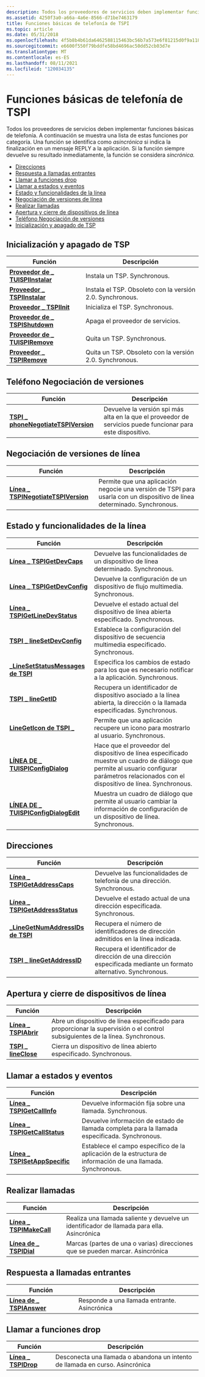 ```yaml
---
description: Todos los proveedores de servicios deben implementar funciones básicas de telefonía.
ms.assetid: 4250f3a0-a66a-4a6e-8566-d71be7463179
title: Funciones básicas de telefonía de TSPI
ms.topic: article
ms.date: 05/31/2018
ms.openlocfilehash: 4f5b8b4b61da6462588115463bc56b7a573e6f81215d0f9a1189983762a21062
ms.sourcegitcommit: e6600f550f79bddfe58bd4696ac50dd52cb03d7e
ms.translationtype: MT
ms.contentlocale: es-ES
ms.lasthandoff: 08/11/2021
ms.locfileid: "120034135"
---
```

# <a name="tspi-basic-telephony-functions"></a>Funciones básicas de telefonía de TSPI

Todos los proveedores de servicios deben implementar funciones básicas de telefonía. A continuación se muestra una lista de estas funciones por categoría. Una función se identifica como *asincrónica* si indica la finalización en un mensaje REPLY a la aplicación. Si la función siempre devuelve su resultado inmediatamente, la función se considera *sincrónica.*

-   [Direcciones](#addresses)
-   [Respuesta a llamadas entrantes](#answering-incoming-calls)
-   [Llamar a funciones drop](#call-drop-functions)
-   [Llamar a estados y eventos](#call-states-and-events)
-   [Estado y funcionalidades de la línea](#line-status-and-capabilities)
-   [Negociación de versiones de línea](#line-version-negotiation)
-   [Realizar llamadas](#making-calls)
-   [Apertura y cierre de dispositivos de línea](#opening-and-closing-line-devices)
-   [Teléfono Negociación de versiones](#phone-version-negotiation)
-   [Inicialización y apagado de TSP](#tsp-initialization-and-shutdown)

## <a name="tsp-initialization-and-shutdown"></a>Inicialización y apagado de TSP



|  Función                                                         |   Descripción                                                        |
|-----------------------------------------------------------|-----------------------------------------------------------|
| [**Proveedor de \_ TUISPIInstalar**](/windows/win32/api/tspi/nf-tspi-tuispi_providerinstall) | Instala un TSP. Synchronous.                              |
| [**Proveedor \_ TSPIInstalar**](/windows/win32/api/tspi/nf-tspi-tspi_providerinstall)     | Instala el TSP. Obsoleto con la versión 2.0. Synchronous. |
| [**Proveedor \_ TSPIInit**](/windows/win32/api/tspi/nf-tspi-tspi_providerinit)           | Inicializa el TSP. Synchronous.                         |
| [**Proveedor de \_ TSPIShutdown**](/windows/win32/api/tspi/nf-tspi-tspi_providershutdown)   | Apaga el proveedor de servicios.                          |
| [**Proveedor de \_ TUISPIRemove**](/windows/win32/api/tspi/nf-tspi-tuispi_providerremove)   | Quita un TSP. Synchronous.                               |
| [**Proveedor \_ TSPIRemove**](/windows/win32/api/tspi/nf-tspi-tspi_providerremove)       | Quita un TSP. Obsoleto con la versión 2.0. Synchronous.    |



 

## <a name="phone-version-negotiation"></a>Teléfono Negociación de versiones



|  Función                                                         |   Descripción                                                        |
|---------------------------------------------------------------------------|-----------------------------------------------------------------------------------------|
| [**TSPI \_ phoneNegotiateTSPIVersion**](/windows/win32/api/tspi/nf-tspi-tspi_phonenegotiatetspiversion) | Devuelve la versión spi más alta en la que el proveedor de servicios puede funcionar para este dispositivo. |



 

## <a name="line-version-negotiation"></a>Negociación de versiones de línea



|  Función                                                         |   Descripción                                                        |
|-------------------------------------------------------------------------|-------------------------------------------------------------------------------------------------|
| [**Línea \_ TSPINegotiateTSPIVersion**](/windows/win32/api/tspi/nf-tspi-tspi_linenegotiatetspiversion) | Permite que una aplicación negocie una versión de TSPI para usarla con un dispositivo de línea determinado. Synchronous. |



 

## <a name="line-status-and-capabilities"></a>Estado y funcionalidades de la línea



|  Función                                                         |   Descripción                                                        |
|---------------------------------------------------------------------|----------------------------------------------------------------------------------------------------------------------------------------------------------------|
| [**Línea \_ TSPIGetDevCaps**](/windows/win32/api/tspi/nf-tspi-tspi_linegetdevcaps)                 | Devuelve las funcionalidades de un dispositivo de línea determinado. Synchronous.                                                                                                  |
| [**Línea \_ TSPIGetDevConfig**](/windows/win32/api/tspi/nf-tspi-tspi_linegetdevconfig)             | Devuelve la configuración de un dispositivo de flujo multimedia. Synchronous.                                                                                                   |
| [**Línea \_ TSPIGetLineDevStatus**](/windows/win32/api/tspi/nf-tspi-tspi_linegetlinedevstatus)     | Devuelve el estado actual del dispositivo de línea abierta especificado. Synchronous.                                                                                         |
| [**TSPI \_ lineSetDevConfig**](/windows/win32/api/tspi/nf-tspi-tspi_linesetdevconfig)             | Establece la configuración del dispositivo de secuencia multimedia especificado. Synchronous.                                                                                      |
| [**\_LineSetStatusMessages de TSPI**](/windows/win32/api/tspi/nf-tspi-tspi_linesetstatusmessages)   | Especifica los cambios de estado para los que es necesario notificar a la aplicación. Synchronous.                                                                      |
| [**TSPI \_ lineGetID**](/windows/win32/api/tspi/nf-tspi-tspi_linegetid)                           | Recupera un identificador de dispositivo asociado a la línea abierta, la dirección o la llamada especificadas. Synchronous.                                                                  |
| [**LineGetIcon de TSPI \_**](/windows/win32/api/tspi/nf-tspi-tspi_linegeticon)                       | Permite que una aplicación recupere un icono para mostrarlo al usuario. Synchronous.                                                                                |
| [**LÍNEA DE \_ TUISPIConfigDialog**](/windows/win32/api/tspi/nf-tspi-tuispi_lineconfigdialog)         | Hace que el proveedor del dispositivo de línea especificado muestre un cuadro de diálogo que permite al usuario configurar parámetros relacionados con el dispositivo de línea. Synchronous. |
| [**LÍNEA DE \_ TUISPIConfigDialogEdit**](/windows/win32/api/tspi/nf-tspi-tuispi_lineconfigdialogedit) | Muestra un cuadro de diálogo que permite al usuario cambiar la información de configuración de un dispositivo de línea. Synchronous.                                                    |



 

## <a name="addresses"></a>Direcciones



|  Función                                                         |   Descripción                                                        |
|-----------------------------------------------------------------|------------------------------------------------------------------------------------------|
| [**Línea \_ TSPIGetAddressCaps**](/windows/win32/api/tspi/nf-tspi-tspi_linegetaddresscaps)     | Devuelve las funcionalidades de telefonía de una dirección. Synchronous.                           |
| [**Línea \_ TSPIGetAddressStatus**](/windows/win32/api/tspi/nf-tspi-tspi_linegetaddressstatus) | Devuelve el estado actual de una dirección especificada. Synchronous.                              |
| [**\_LineGetNumAddressIDs de TSPI**](/windows/win32/api/tspi/nf-tspi-tspi_linegetnumaddressids) | Recupera el número de identificadores de dirección admitidos en la línea indicada.             |
| [**TSPI \_ lineGetAddressID**](/windows/win32/api/tspi/nf-tspi-tspi_linegetaddressid)         | Recupera el identificador de dirección de una dirección especificada mediante un formato alternativo. Synchronous. |



 

## <a name="opening-and-closing-line-devices"></a>Apertura y cierre de dispositivos de línea



|  Función                                                         |   Descripción                                                        |
|-------------------------------------------|------------------------------------------------------------------------------------------------------------|
| [**Línea \_ TSPIAbrir**](/windows/win32/api/tspi/nf-tspi-tspi_lineopen)   | Abre un dispositivo de línea especificado para proporcionar la supervisión o el control subsiguientes de la línea. Synchronous. |
| [**TSPI \_ lineClose**](/windows/win32/api/tspi/nf-tspi-tspi_lineclose) | Cierra un dispositivo de línea abierto especificado. Synchronous.                                                        |



 

## <a name="call-states-and-events"></a>Llamar a estados y eventos



|  Función                                                         |   Descripción                                                        |
|-------------------------------------------------------------|-------------------------------------------------------------------------------------|
| [**Línea \_ TSPIGetCallInfo**](/windows/win32/api/tspi/nf-tspi-tspi_linegetcallinfo)       | Devuelve información fija sobre una llamada. Synchronous.                                |
| [**Línea \_ TSPIGetCallStatus**](/windows/win32/api/tspi/nf-tspi-tspi_linegetcallstatus)   | Devuelve información de estado de llamada completa para la llamada especificada. Synchronous.       |
| [**Línea \_ TSPISetAppSpecific**](/windows/win32/api/tspi/nf-tspi-tspi_linesetappspecific) | Establece el campo específico de la aplicación de la estructura de información de una llamada. Synchronous. |



 

## <a name="making-calls"></a>Realizar llamadas



|  Función                                                         |   Descripción                                                        |
|-------------------------------------------------|------------------------------------------------------------------------|
| [**Línea \_ TSPIMakeCall**](/windows/win32/api/tspi/nf-tspi-tspi_linemakecall) | Realiza una llamada saliente y devuelve un identificador de llamada para ella. Asincrónica |
| [**Línea de \_ TSPIDial**](/windows/win32/api/tspi/nf-tspi-tspi_linedial)         | Marcas (partes de una o varias) direcciones que se pueden marcar. Asincrónica         |



 

## <a name="answering-incoming-calls"></a>Respuesta a llamadas entrantes



|  Función                                                         |   Descripción                                                        |
|---------------------------------------------|-----------------------------------------|
| [**Línea de \_ TSPIAnswer**](/windows/win32/api/tspi/nf-tspi-tspi_lineanswer) | Responde a una llamada entrante. Asincrónica |



 

## <a name="call-drop-functions"></a>Llamar a funciones drop



|  Función                                                         |   Descripción                                                        |
|-----------------------------------------|---------------------------------------------------------------------------|
| [**Línea \_ TSPIDrop**](/windows/win32/api/tspi/nf-tspi-tspi_linedrop) | Desconecta una llamada o abandona un intento de llamada en curso. Asincrónica |



 

 

 
